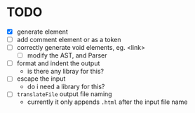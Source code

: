 # TODO

- [x] generate element
- [ ] add comment element or as a token
- [ ] correctly generate void elements, eg. \<link>
    - [ ] modify the AST, and Parser
- [ ] format and indent the output
    - is there any libray for this?
- [ ] escape the input
    - do i need a library for this?
- [ ] `translateFile` output file naming
    - currently it only appends `.html` after the input file name
